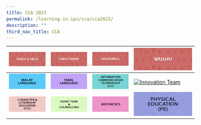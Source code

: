 ```yaml
---
title: CCA 2023
permalink: /learning-in-ips/cca/cca2023/
description: ""
third_nav_title: CCA
---
```

| [![Track & Field CCA](/images/Track%20&%20Field%20CCA.jpg)](https://sites.google.com/moe.edu.sg/ips-tnf-cca/home)|[![Table Tennis CCA](/images/Table%20Tennis%20CCA.jpg)](https://sites.google.com/moe.edu.sg/ips-tbtn-cca/home)| [![Volleyball CCA](/images/Volleyball%20CCA.jpg)]( https://sites.google.com/moe.edu.sg/ips-vb-cca/home)| [![Wushu CCA]( /images/Wushu%20CCA.jpg)]( https://sites.google.com/moe.edu.sg/ips-ws-cca/home) |
|------------------------------------------------------------------------------------------------------------------------------------------------------------------------------------------|-------------------------------------------------------------------------------------------------------------------------------------------------------------------------|------------------------------------------------------------------------------------------------------------------------------------------------------------|------------------------------------------------------------------------------------------------|
| [![Malay Language Department](/images/Malay%20Language%20Department.jpg)](https://sites.google.com/moe.edu.sg/malaylanguagedept/home)| [![Tamil Language Department](/images/Tamil%20Language%20Department.jpg)](https://sites.google.com/moe.edu.sg/tamil-language-dept/home)|![Information Communication Technology (ICT)](/images/Information%20Communication%20Technology%20(ICT).jpg)|[![Innovation Team](https://innovapri.moe.edu.sg/wp-content/uploads/2020/12/8-350pxX150px_innovation.jpg)](https://sites.google.com/moe.edu.sg/innovation-team/home)    |                                 
| [![Character & Citizenship Education (CCE) Department](/images/Character%20&%20Citizenship%20Education%20(CCE)%20Department.jpg)](https://sites.google.com/moe.edu.sg/ips-cce-dept/home) | [![Heart Team & Counselling Team](/images/Heart%20Team%20&%20Counselling%20Team.jpg)](https://innovapri.moe.edu.sg/our-family/our-departments/heart-team-counselling/)|[![Aesthetics Department](/images/Aesthetics%20Department.jpg)](https://sites.google.com/moe.edu.sg/aesthetics-dept/home)                                                               | [![Physical Education (PE) Department](/images/Physical%20Education%20(PE)%20Department.jpg)](https://sites.google.com/moe.edu.sg/pedept/home)                          | [![Programme for Active Learning (PAL)](/images/Programme%20for%20Active%20Learning%20(PAL).jpg)](https://sites.google.com/moe.edu.sg/aestheticsdept/home) |                                                                                                |